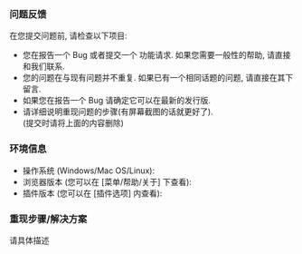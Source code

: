 ### 问题反馈
在您提交问题前, 请检查以下项目:
- 您在报告一个 Bug 或者提交一个 功能请求. 如果您需要一般性的帮助, 请直接和我们联系.
- 您的问题在与现有问题并不重复. 如果已有一个相同话题的问题, 请直接在其下留言.
- 如果您在报告一个 Bug 请确定它可以在最新的发行版.
- 请详细说明重现问题的步骤(有屏幕截图的话就更好了).  
(提交时请将上面的内容删除)

### 环境信息
- 操作系统 (Windows/Mac OS/Linux):
- 浏览器版本 (您可以在 [菜单/帮助/关于] 下查看):
- 插件版本 (您可以在 [插件选项] 内查看):

### 重现步骤/解决方案
请具体描述